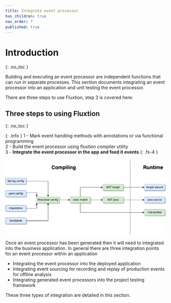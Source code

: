 ```yaml
---
title: Integrate event processor
has_children: true
nav_order: 7
published: true
---
```


# Introduction
{: .no_toc }

Building and executing an event processor are independent functions that can run in separate processes. This section
documents integrating an event processor into an application and unit testing the event processor.

There are three steps to use Fluxtion, step 3 is covered here:

## Three steps to using Fluxtion
{: .no_toc }

{: .info }
1 - Mark event handling methods with annotations or via functional programming<br>
2 - Build the event processor using fluxtion compiler utility<br>
3 - **Integrate the event processor in the app and feed it events**
{: .fs-4 }

![](../images/integration_overview-running.drawio.png)

Once an event processor has been generated then it will need to integrated into the business application. In general there
are three integration points for an event processor within an application

* Integrating the event processor into the deployed application
* Integrating event sourcing for recording and replay of production events for offline analysis
* Integrating generated event processors into the project testing framework

These three types of integration are detailed in this section.